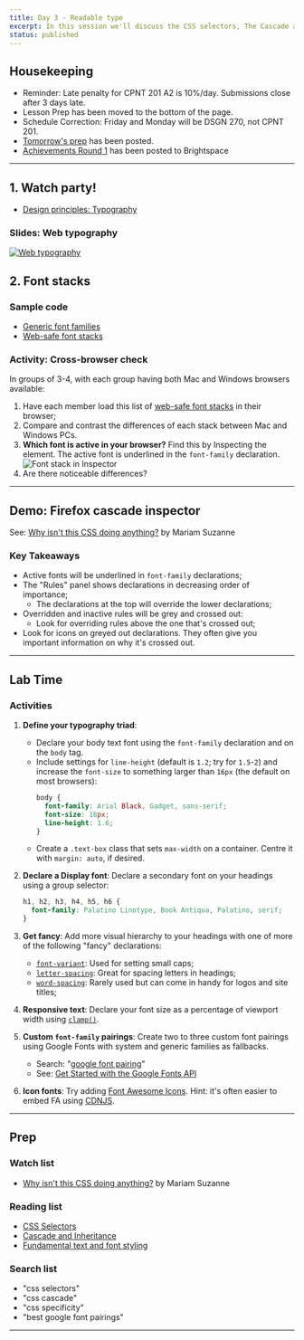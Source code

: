 ```yaml
---
title: Day 3 - Readable type
excerpt: In this session we'll discuss the CSS selectors, The Cascade and basic text styles.
status: published
---
```


## Housekeeping
- Reminder: Late penalty for CPNT 201 A2 is 10%/day. Submissions close after 3 days late.
- Lesson Prep has been moved to the bottom of the page.
- Schedule Correction: Friday and Monday will be DSGN 270, not CPNT 201.
- [Tomorrow's prep](/courses/cpnt-260/day-4) has been posted.
- [Achievements Round 1](/courses/cpnt-260/assessments/achievements-1) has been posted to Brightspace

---

## 1. Watch party!
- [Design principles: Typography](https://www.youtube.com/watch?v=yom0nogFN3k)

### Slides: Web typography
[![Web typography](/images/slides/web-typography.png)](https://sait-wbdv.github.io/slides/f22/cpnt-260/web-typography.html)

## 2. Font stacks
### Sample code
- [Generic font families](https://codepen.io/browsertherapy/pen/wvzZPqK)
- [Web-safe font stacks](https://codepen.io/browsertherapy/pen/eYNmYQP)

### Activity: Cross-browser check
In groups of 3-4, with each group having both Mac and Windows browsers available:
1. Have each member load this list of [web-safe font stacks](https://codepen.io/browsertherapy/pen/eYNmYQP) in their browser;
2. Compare and contrast the differences of each stack between Mac and Windows PCs.
3. **Which font is active in your browser?** Find this by Inspecting the element. The active font is underlined in the `font-family` declaration.
    ![Font stack in Inspector](/images/tools/font-stack-inspector.png)
4. Are there noticeable differences? 

---

## Demo: Firefox cascade inspector
See: [Why isn't this CSS doing anything?](https://www.youtube.com/watch?v=O3DAm82vIvU) by Mariam Suzanne

### Key Takeaways
- Active fonts will be underlined in `font-family` declarations;
- The "Rules" panel shows declarations in decreasing order of importance;
    - The declarations at the top will override the lower declarations;
- Overridden and inactive rules will be grey and crossed out:
    - Look for overriding rules above the one that's crossed out;
- Look for icons on greyed out declarations. They often give you important information on why it's crossed out.

---

## Lab Time
### Activities
1. **Define your typography triad**: 
    - Declare your body text font using the `font-family` declaration and on the `body` tag. 
    - Include settings for `line-height` (default is `1.2`; try for `1.5`-`2`) and increase the `font-size` to something larger than `16px` (the default on most browsers):
        ```css
        body {
          font-family: Arial Black, Gadget, sans-serif;
          font-size: 18px;
          line-height: 1.6;
        }
        ```
    - Create a `.text-box` class that sets `max-width` on a container. Centre it with `margin: auto`, if desired.
2. **Declare a Display font**: Declare a secondary font on your headings using a group selector:
    
    ```css
    h1, h2, h3, h4, h5, h6 {
      font-family: Palatino Linotype, Book Antiqua, Palatino, serif;
    }
    ```
3. **Get fancy**: Add more visual hierarchy to your headings with one of more of the following "fancy" declarations:
    - [`font-variant`](https://developer.mozilla.org/en-US/docs/Web/CSS/font-variant): Used for setting small caps;
    - [`letter-spacing`](https://developer.mozilla.org/en-US/docs/Web/CSS/letter-spacing): Great for spacing letters in headings;
    - [`word-spacing`](https://developer.mozilla.org/en-US/docs/Web/CSS/word-spacing): Rarely used but can come in handy for logos and site titles;

4. **Responsive text**: Declare your font size as a percentage of viewport width using [`clamp()`](https://developer.mozilla.org/en-US/docs/Web/CSS/clamp).

5. **Custom `font-family` pairings**: Create two to three custom font pairings using Google Fonts with system and generic families as fallbacks.
    - Search: "[google font pairing](https://www.google.com/search?q=best+google+font+combinations)"
    - See: [Get Started with the Google Fonts API](https://developers.google.com/fonts/docs/getting_started)

6. **Icon fonts**: Try adding [Font Awesome Icons](https://fontawesome.com/how-to-use/on-the-web/referencing-icons/basic-use). Hint: it's often easier to embed FA using [CDNJS](https://cdnjs.com/libraries/font-awesome).

---

## Prep
### Watch list
- [Why isn't this CSS doing anything?](https://www.youtube.com/watch?v=O3DAm82vIvU) by Mariam Suzanne

### Reading list
- [CSS Selectors](https://developer.mozilla.org/en-US/docs/Learn/CSS/Building_blocks/Selectors)
- [Cascade and Inheritance](https://developer.mozilla.org/en-US/docs/Learn/CSS/Building_blocks/Cascade_and_inheritance)
- [Fundamental text and font styling](https://developer.mozilla.org/en-US/docs/Learn/CSS/Styling_text/Fundamentals)

### Search list
- "css selectors"
- "css cascade"
- "css specificity"
- "best google font pairings"

---
